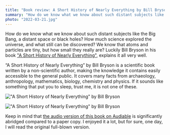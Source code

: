 ```yaml
---
title: "Book review: A Short History of Nearly Everything by Bill Bryson"
summary: "How do we know what we know about such distant subjects like the Big Bang, a distant space or black holes? How much science explored the universe, and what still can be discovered? We know that atoms and particles are tiny, but how small they really are?"
photo: "2022-03-21.jpg"
---
```


How do we know what we know about such distant subjects like the Big Bang, a distant space or black holes? How much science explored the universe, and what still can be discovered? We know that atoms and particles are tiny, but how small they really are? Luckily Bill Bryson in his book ["A Short History of Nearly Everything"](https://www.goodreads.com/book/show/21.A_Short_History_of_Nearly_Everything), explains it all very well.

“A Short History of Nearly Everything” by Bill Bryson is a scientific book written by a non-scientific author, making the knowledge it contains easily accessible to the general public. It covers many facts from archaeology, anthropology, mathematics, biology, chemistry and physics. If it sounds like something that put you to sleep, trust me, it is not one of these.

!["A Short History of Nearly Everything" by Bill Bryson](/photos/2022-03-21-1.jpg)

!["A Short History of Nearly Everything" by Bill Bryson](/photos/2022-03-21-2.jpg)

Keep in mind that [the audio version of this book on Audiable](https://www.audible.co.uk/pd/A-Short-History-of-Nearly-Everything-Audiobook/B004EXKR34) is significantly abridged compared to a paper copy. I enjoyed it a lot, but for sure, one day, I will read the original full-blown version.
